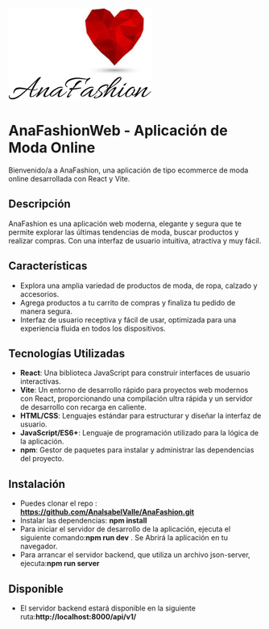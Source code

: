 ![Logo](public/images/icons/AnaFashion-logo-01.png)
# AnaFashionWeb - Aplicación de Moda Online

Bienvenido/a a AnaFashion, una aplicación de tipo ecommerce de moda online desarrollada con React y Vite.

## Descripción

AnaFashion es una aplicación web moderna, elegante y segura que te permite explorar las últimas tendencias de moda, buscar productos y realizar compras. Con una interfaz de usuario intuitiva, atractiva y muy fácil.

## Características

- Explora una amplia variedad de productos de moda, de ropa, calzado y accesorios.
- Agrega productos a tu carrito de compras y finaliza tu pedido de manera segura.
- Interfaz de usuario receptiva y fácil de usar, optimizada para una experiencia fluida en todos los dispositivos.

## Tecnologías Utilizadas

- **React**: Una biblioteca JavaScript para construir interfaces de usuario interactivas.
- **Vite**: Un entorno de desarrollo rápido para proyectos web modernos con React, proporcionando una compilación ultra rápida y un servidor de desarrollo con recarga en caliente.
- **HTML/CSS**: Lenguajes estándar para estructurar y diseñar la interfaz de usuario.
- **JavaScript/ES6+**: Lenguaje de programación utilizado para la lógica de la aplicación.
- **npm**: Gestor de paquetes para instalar y administrar las dependencias del proyecto.

## Instalación

- Puedes clonar el repo : **https://github.com/AnaIsabelValle/AnaFashion.git**
- Instalar las dependencias: **npm install**
- Para iniciar el servidor de desarrollo de la aplicación, ejecuta el siguiente comando:**npm run dev** . Se Abrirá la aplicación en tu navegador.
- Para arrancar el servidor backend, que utiliza un archivo  json-server, ejecuta:**npm run server**

## Disponible
- El servidor backend estará disponible en la siguiente ruta:**http://localhost:8000/api/v1/**






